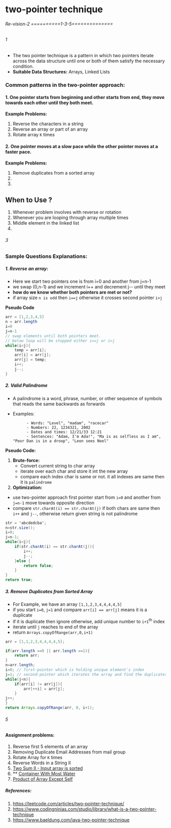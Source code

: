 # two-pointer technique
###### Re-vision-2 ==========1-3-5==============
###### 1
- The two pointer technique is a pattern in which two pointers iterate across the data structure until one or both of them satisfy the necessary condition.
- **Suitable Data Structures:** Arrays, Linked Lists

### Common patterns in the two-pointer approach:
            
#### 1. One pointer starts from beginning and other starts from end, they move towards each other until they both meet.

**Example Problems:**
1. Reverse the characters in a string
2. Reverse an array or part of an array
3. Rotate array `K` times



#### 2. One pointer moves at a slow pace while the other pointer moves at a faster pace.

**Example Problems:**
1. Remove duplicates from a sorted array
2. 
3. 

## When to Use ?
1. Whenever problem involves with reverse or rotation
2. Whenever you are looping through array multiple times
3. Middle element in the linked list
4. 

###### 3
### Sample Questions Explanations:

##### 1. Reverse an array:
- Here we start two pointers one is from i=0  and another from j=n-1
- we swap (0,n-1) and we increment i++ and decrement j-- until they meet
- **how do we know whether both pointers are met or not?**
- if array size `n is odd` then `i==j` otherwise it crosses second pointer `i>j`

**Pseudo Code**
```java
arr = [1,2,3,4,5]
n = arr.length
i=0
j=n-1
// swap elements until both pointers meet.
// below loop will be stopped either i==j or i>j        
while(i<j){
    temp = arr[i];
    arr[i] = arr[j];
    arr[j] = temp;
    i++;
    j--;
}

```
##### 2. Valid Palindrome
- A palindrome is a word, phrase, number, or other sequence of symbols that reads the same backwards as forwards
- Examples: 
            
            - Words: "Level", "madam", "racecar"
            - Numbers: 22, 1234321, 2002
            - Dates and times: 12/21/33 12:21
            - Sentences: "Adam, I'm Ada!", "Ma is as selfless as I am", "Poor Dan is in a droop", "Leon sees Noel"
**Pseudo Code:**
1. **Brute-force:** 
   - Convert current string to char array
   - iterate over each char and store it int the new array
   - compare each index char is same or not. it all indexes are same then it is `palindrome`
2. **Optimization:**
  - use two-pointer approach first pointer start from `i=0` and another from `j=n-1` move towards opposite direction
  - compare `str.charAt(i) == str.charAt(j)` if both chars are same then `i++` and `j--`, otherwise return given string is not palindrome

```java
str = 'abcdedcba';
n=str.size();
i=0;
j=n-1;
while(i<j){
    if(str.charAt(i) == str.charAt(j)){
        i++; 
        j--;
    }else {
        return false;    
    }    
}
return true;
```

##### 3. Remove Duplicates from Sorted Array
- For Example, we have an array `[1,1,2,3,4,4,4,4,5]`
- if you start `i=0`, `j=1` and compare `arr[i] == arr[j]` means it is a duplicate
- if it is duplicate then ignore otherwise, add unique number to `i+1`<sup>th</sup> index
- iterate until `j` reaches to end of the array
- return `Arrays.copyOfRange(arr,0,i+1)`

```java
arr = [1,1,2,3,4,4,4,4,5];

if(arr.length ==0 || arr.length ==1){
    return arr;
}
n=arr.length;
i=0; // first-pointer which is holding unique element's index
j=1; // second-pointer which iterates the array and find the duplicates
while(j<n){
    if(arr[i] != arr[j]){
        arr[++i] = arr[j];
    }
j++;
}
return Arrays.copyOfRange(arr, 0, i+1);
``` 



###### 5
#### Assignment problems:
1. Reverse first 5 elements of an array
2. Removing Duplicate Email Addresses from mail group
3. Rotate Array for `K` times
4. Reverse Words in a String II
5. [Two Sum II - Input array is sorted](https://leetcode.com/problems/two-sum-ii-input-array-is-sorted/)
6. ** [Container With Most Water](https://leetcode.com/problems/container-with-most-water/)
7. [Product of Array Except Self](https://leetcode.com/problems/product-of-array-except-self/)


##### References:
1. https://leetcode.com/articles/two-pointer-technique/
2. https://www.codingninjas.com/studio/library/what-is-a-two-pointer-technique
3. https://www.baeldung.com/java-two-pointer-technique




